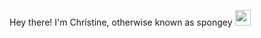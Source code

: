 
Hey there! I'm Christine, otherwise known as spongey <img src="https://github.githubassets.com/images/mona-whisper.gif" width= "25px">

